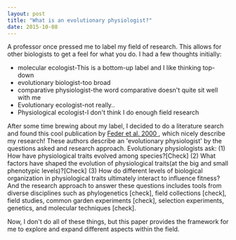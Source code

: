 ```yaml
---
layout: post
title: "What is an evolutionary physiologist?"
date: 2015-10-08
---
```


A professor once pressed me to label my field of research. This allows for other biologists to get a feel for what you do. I had a few thoughts initially:
* molecular ecologist-This is a bottom-up label and I like thinking top-down
* evolutionary biologist-too broad
* comparative physiologist-the word comparative doesn't quite sit well with me
* Evolutionary ecologist-not really..
* Physiological ecologist-I don't think I do enough field research


After some time brewing about my label, I decided to do a literature search and found this cool publication by <a href="http://www.jstor.org/stable/221735?seq=1#page_scan_tab_contents">Feder et al. 2000 </a>, which nicely describe my research! These authors describe an 'evolutionary physiologist' by the questions asked and research approach. Evolutionary physiologists ask: (1) How have physiological traits evolved among species?[Check] (2) What factors have shaped the evolution of physiological traits(at the big and small phenotypic levels)?[Check] (3) How do different levels of biological organization in physiological traits ultimately interact to influence fitness? And the research approach to answer these questions includes tools from diverse disciplines such as phylogenetics [check], field collections [check], field studies, common garden experiments [check], selection experiments, genetics, and molecular techniques [check]. 

Now, I don't do all of these things, but this paper provides the framework for me to explore and expand different aspects within the field. 



